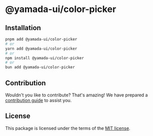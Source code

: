# @yamada-ui/color-picker

## Installation

```sh
pnpm add @yamada-ui/color-picker
# or
yarn add @yamada-ui/color-picker
# or
npm install @yamada-ui/color-picker
# or
bun add @yamada-ui/color-picker
```

## Contribution

Wouldn't you like to contribute? That's amazing! We have prepared a [contribution guide](https://github.com/yamada-ui/yamada-ui/blob/main/CONTRIBUTING.md) to assist you.

## License

This package is licensed under the terms of the
[MIT license](https://github.com/yamada-ui/yamada-ui/blob/main/LICENSE).
